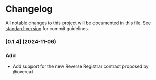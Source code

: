 # Changelog

All notable changes to this project will be documented in this file. See [standard-version](https://github.com/conventional-changelog/standard-version) for commit guidelines.

### [0.1.4] (2024-11-06)
### Add
- Add support for the new Reverse Registrar contract proposed by @overcat
